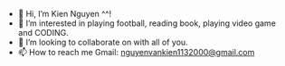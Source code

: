 - 👋 Hi, I’m Kien Nguyen ^^!
- 👀 I’m interested in playing football, reading book, playing video game and CODING.
- 💞️ I’m looking to collaborate on with all of you.
- 📫 How to reach me 
            Gmail: nguyenvankien1132000@gmail.com
           
<!---
kiennv113/kiennv113 is a ✨ special ✨ repository because its `README.md` (this file) appears on your GitHub profile.
You can click the Preview link to take a look at your changes.
--->
